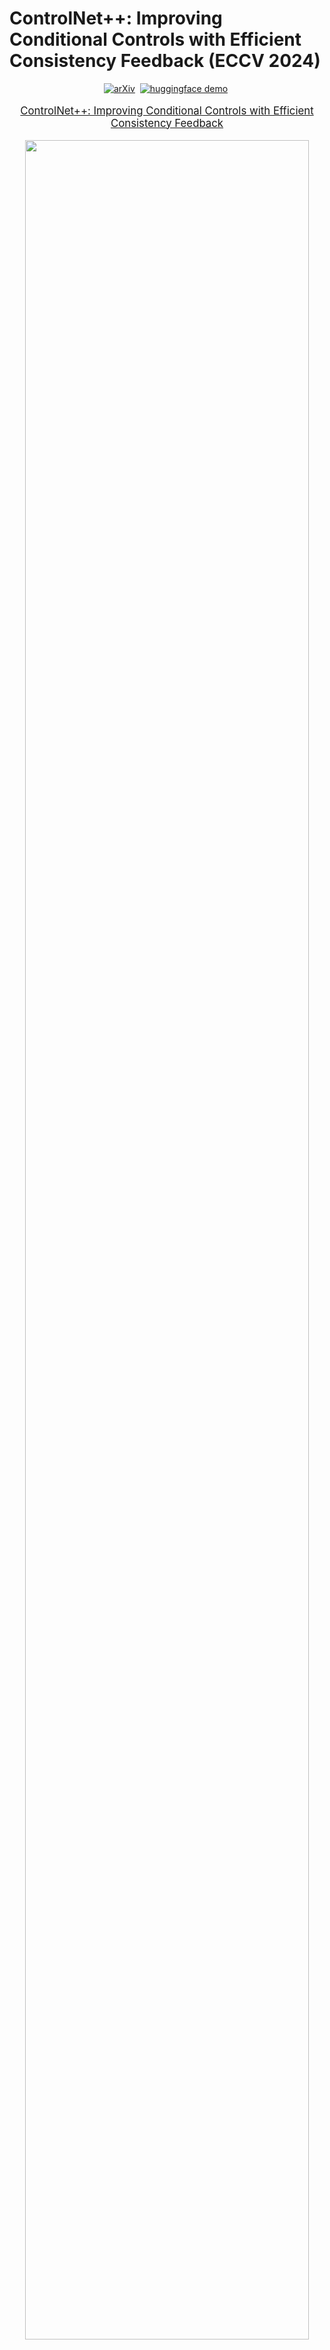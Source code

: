 # ControlNet++: Improving Conditional Controls with Efficient Consistency Feedback (ECCV 2024)
<div align="center">

[![arXiv](https://img.shields.io/badge/arXiv%20paper-2404.07987-b31b1b.svg)](https://arxiv.org/abs/2404.07987)&nbsp;
[![huggingface demo](https://img.shields.io/badge/%F0%9F%A4%97%20Spaces-ControlNet++-yellow)](https://huggingface.co/spaces/limingcv/ControlNet-Plus-Plus)&nbsp;

</div>
<p align="center" style="font-size: larger;">
  <a href="https://arxiv.org/abs/2404.07987">ControlNet++: Improving Conditional Controls with Efficient Consistency Feedback</a>
</p>

<p align="center">
<img src="images/github_imgs/teaser.png" width=95%>
<p>

<br>

## 🕹️ Try and Play with ControlNet++

We provide a [demo website](https://huggingface.co/spaces/limingcv/ControlNet-Plus-Plus) for you to play with our ControlNet++ models and generate images interactively. For local running, please run the following command:
```bash
git clone https://github.com/liming-ai/ControlNet_Plus_Plus.git
git checkout inference
pip3 install -r requirements.txt
```

Please download the model weights and put them into each subset of `checkpoints`:
|   model    |HF weights🤗                                                                        |
|:----------:|:------------------------------------------------------------------------------------|
|  LineArt   | [model](https://huggingface.co/spaces/limingcv/ControlNet-Plus-Plus/resolve/main/checkpoints/lineart/controlnet/diffusion_pytorch_model.bin) |
|  Depth   |  [model](https://huggingface.co/spaces/limingcv/ControlNet-Plus-Plus/resolve/main/checkpoints/depth/controlnet/diffusion_pytorch_model.safetensors) |
|  Segmentation   | [model](https://huggingface.co/spaces/limingcv/ControlNet-Plus-Plus/resolve/main/checkpoints/seg/controlnet/diffusion_pytorch_model.safetensors) |
|  Hed (SoftEdge)   | [model](https://huggingface.co/spaces/limingcv/ControlNet-Plus-Plus/resolve/main/checkpoints/hed/controlnet/diffusion_pytorch_model.bin) |
| Canny | [model](https://huggingface.co/spaces/limingcv/ControlNet-Plus-Plus/resolve/main/checkpoints/canny/controlnet/diffusion_pytorch_model.safetensors) |

And then run:
```bash
python3 app.py
```


## What's new for ControlNet++?

### ✨ Cycle Consistency for Conditional Generation

We model image-based controllable generation as an image translation task from input conditional controls $c_v$ to output generated images $x'_0$. If we translate images from one domain to the other (condition $c_v$ → generated image $x'_0$ ), and back again (generated image $x'_0$ → condition $c_v'$ ) we should arrive where we started ($c_v$ = $c_v'$). Hence, we can directly optimize the cycle consistency loss for better controllability.

<p align="center">
<img src="https://liming-ai.github.io/ControlNet_Plus_Plus/static/images/cycle_consistency.png" width=95%>
<p>

### ✨ Directly Optimization for Controllability:
**(a)** Existing methods achieve implicit controllability by introducing imagebased conditional control $c_v$ into the denoising process of diffusion models, with the guidance of latent-space denoising loss. **(b)** We utilize discriminative reward models $D$ to explicitly optimize the controllability of $G$ via pixel-level cycle consistency loss.
<p align="center">
<img src="https://liming-ai.github.io/ControlNet_Plus_Plus/static/images/comparison.png" width=95%>
<p>

### ✨ Efficient Reward Strategy:
**(a)** Pipeline of default reward fine-tuning strategy. Reward fine-tuning requires sampling all the way to the full image. Such a method needs to keep all gradients for each timestep and the memory required is unbearable by current GPUs. **(b)** We add a small noise ($t ≤ t_{thre}$) to disturb the consistency between input images and conditions, then the single-step denoised image can be directly used for efficient reward fine-tuning.
<p align="center">
<img src="https://liming-ai.github.io/ControlNet_Plus_Plus/static/images/efficient_reward.png" width=95%>
<p>


### 🔥 Better Controllability Than Existing Methods (Qualitative Results):


<p align="center">
<img src="images/github_imgs/vis_comparison.png" width=95%>
<p>



### 🔥 Better Controllability Than Existing Methods (Quantitative Results):

<p align="center">
<img src="https://liming-ai.github.io/ControlNet_Plus_Plus/static/images/results.png" width=95%>
<p>

#### For a deep dive into our analyses, discussions, and evaluations, check out our [paper](https://arxiv.org/abs/2404.07987).

## License
This project is licensed under the MIT License - see the [LICENSE](LICENSE) file for details.


## Citation
If our work assists your research, feel free to give us a star ⭐ or cite us using:
```
@inproceedings{controlnet_plus_plus,
    author    = {Ming Li, Taojiannan Yang, Huafeng Kuang, Jie Wu, Zhaoning Wang, Xuefeng Xiao, Chen Chen},
    title     = {ControlNet $$++ $$: Improving Conditional Controls with Efficient Consistency Feedback},
    booktitle = {European Conference on Computer Vision (ECCV)},
    year      = {2024},
}
```